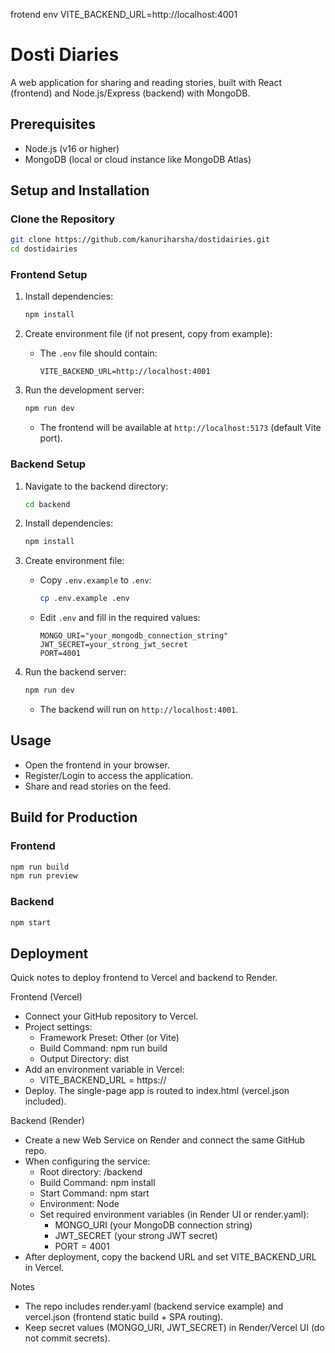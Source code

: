 frotend env 
VITE_BACKEND_URL=http://localhost:4001

# Dosti Diaries

A web application for sharing and reading stories, built with React (frontend) and Node.js/Express (backend) with MongoDB.

## Prerequisites

- Node.js (v16 or higher)
- MongoDB (local or cloud instance like MongoDB Atlas)

## Setup and Installation

### Clone the Repository

```bash
git clone https://github.com/kanuriharsha/dostidairies.git
cd dostidairies
```

### Frontend Setup

1. Install dependencies:
   ```bash
   npm install
   ```

2. Create environment file (if not present, copy from example):
   - The `.env` file should contain:
     ```
     VITE_BACKEND_URL=http://localhost:4001
     ```

3. Run the development server:
   ```bash
   npm run dev
   ```
   - The frontend will be available at `http://localhost:5173` (default Vite port).

### Backend Setup

1. Navigate to the backend directory:
   ```bash
   cd backend
   ```

2. Install dependencies:
   ```bash
   npm install
   ```

3. Create environment file:
   - Copy `.env.example` to `.env`:
     ```bash
     cp .env.example .env
     ```
   - Edit `.env` and fill in the required values:
     ```
     MONGO_URI="your_mongodb_connection_string"
     JWT_SECRET=your_strong_jwt_secret
     PORT=4001
     ```

4. Run the backend server:
   ```bash
   npm run dev
   ```
   - The backend will run on `http://localhost:4001`.

## Usage

- Open the frontend in your browser.
- Register/Login to access the application.
- Share and read stories on the feed.

## Build for Production

### Frontend
```bash
npm run build
npm run preview
```

### Backend
```bash
npm start
```

## Deployment

Quick notes to deploy frontend to Vercel and backend to Render.

Frontend (Vercel)
- Connect your GitHub repository to Vercel.
- Project settings:
  - Framework Preset: Other (or Vite)
  - Build Command: npm run build
  - Output Directory: dist
- Add an environment variable in Vercel:
  - VITE_BACKEND_URL = https://<your-render-backend-url>
- Deploy. The single-page app is routed to index.html (vercel.json included).

Backend (Render)
- Create a new Web Service on Render and connect the same GitHub repo.
- When configuring the service:
  - Root directory: /backend
  - Build Command: npm install
  - Start Command: npm start
  - Environment: Node
  - Set required environment variables (in Render UI or render.yaml):
    - MONGO_URI (your MongoDB connection string)
    - JWT_SECRET (your strong JWT secret)
    - PORT = 4001
- After deployment, copy the backend URL and set VITE_BACKEND_URL in Vercel.

Notes
- The repo includes render.yaml (backend service example) and vercel.json (frontend static build + SPA routing).
- Keep secret values (MONGO_URI, JWT_SECRET) in Render/Vercel UI (do not commit secrets).
